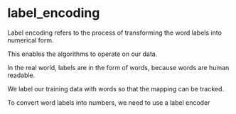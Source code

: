 # label_encoding

Label encoding refers to the process of transforming the word labels into numerical form.

This enables the algorithms to operate on our data.

In the real world, labels are in the form of words, because words are human readable.

We label our training data with words so that the mapping can be tracked. 

To convert word labels into numbers, we need to use a label encoder
